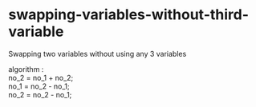 # swapping-variables-without-third-variable
Swapping two variables without using any 3 variables

  algorithm : <br>
     no_2 = no_1 + no_2;<br>
     no_1 = no_2 - no_1;<br>
     no_2 = no_2 - no_1;<br>
  
